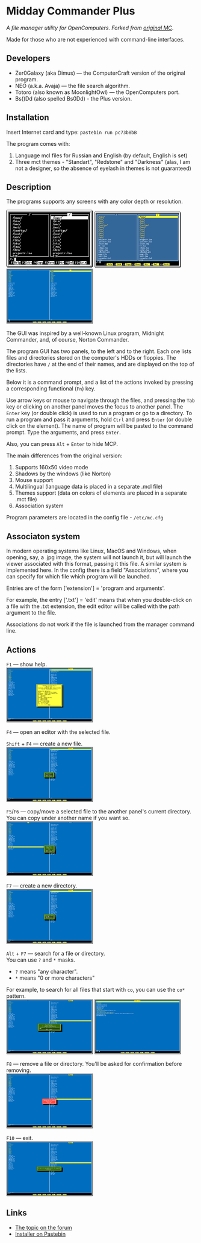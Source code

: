 # Midday Commander Plus
*A file manager utility for OpenComputers. Forked from [original MC](https://github.com/OpenPrograms/OpenPrograms.ru/tree/master/mc)*.

Made for those who are not experienced with command-line interfaces.

## Developers
* Zer0Galaxy (aka Dimus) — the ComputerCraft version of the original program.
* NEO (a.k.a. Avaja) — the file search algorithm.
* Totoro (also known as MoonlightOwl) — the OpenComputers port.
* Bs()Dd (also spelled Bs0Dd) - the Plus version.

## Installation
Insert Internet card and type: `pastebin run pc73b8bB`

The program comes with:
   1. Language mcl files for Russian and English (by default, English is set)
   2. Three mct themes - "Standart", "Redstone" and "Darkness" (alas, I am not a designer, so the absence of eyelash in themes is not guaranteed)

## Description
The programs supports any screens with any color depth or resolution.

<img src="https://raw.githubusercontent.com/Bs0Dd/OpenCompSoft/master/MiddayCommanderPlus/Screenshots/Eng/Video1.png" alt="Screenshot 1" width="230" height="153"> <img src="https://raw.githubusercontent.com/Bs0Dd/OpenCompSoft/master/MiddayCommanderPlus/Screenshots/Eng/Video2.png" alt="Screenshot 2" width="230" height="148"> <img src="https://raw.githubusercontent.com/Bs0Dd/OpenCompSoft/master/MiddayCommanderPlus/Screenshots/Eng/Video3.png" alt="Screenshot 3" width="230" height="146">

The GUI was inspired by a well-known Linux program, Midnight Commander, and, of course, Norton Commander.

The program GUI has two panels, to the left and to the right.
Each one lists files and directories stored on the computer's HDDs or floppies.
The directories have `/` at the end of their names, and are displayed on the top
of the lists.

Below it is a command prompt, and a list of the actions invoked by pressing
a corresponding functional (`Fn`) key.

Use arrow keys or mouse to navigate through the files, and pressing the `Tab` key or clicking on another panel moves
the focus to another panel. The `Enter` key (or double click) is used to run a program or go to
a directory. To run a program and pass it arguments, hold `Ctrl` and press
`Enter` (or double click on the element). The name of program will be pasted to the command prompt.
Type the arguments, and press `Enter`.

Also, you can press `Alt` + `Enter` to hide MCP.

The main differences from the original version:
  1. Supports 160x50 video mode
  2. Shadows by the windows (like Norton)
  3. Mouse support
  4. Multilingual (language data is placed in a separate .mcl file)
  5. Themes support (data on colors of elements are placed in a separate .mct file)
  6. Association system

Program parameters are located in the config file - `/etc/mc.cfg`

## Associaton system

In modern operating systems like Linux, MacOS and Windows, when opening, say, a .jpg image, the system will not launch it, but will launch the viewer associated with this format, passing it this file. A similar system is implemented here.
In the config there is a field "Associations", where you can specify for which file which program will be launched.

Entries are of the form ['extension'] = 'program and arguments'.

For example, the entry ['.txt'] = 'edit' means that when you double-click on a file with the .txt extension, the edit editor will be called with the path argument to the file.

Associations do not work if the file is launched from the manager command line.

## Actions

`F1` — show help.  
<img src="https://raw.githubusercontent.com/Bs0Dd/OpenCompSoft/master/MiddayCommanderPlus/Screenshots/Eng/Help.png" alt="Screenshot 4: The help window" width="230" height="146">

`F4` — open an editor with the selected file.

`Shift` + `F4` — create a new file.  
<img src="https://raw.githubusercontent.com/Bs0Dd/OpenCompSoft/master/MiddayCommanderPlus/Screenshots/Eng/Newfile.png" alt="Screenshot 5: The &#34;Create new file&#34; dialog" width="230" height="146">

`F5`/`F6` — copy/move a selected file to the another panel's current directory. You can
copy under another name if you want so.  
<img src="https://raw.githubusercontent.com/Bs0Dd/OpenCompSoft/master/MiddayCommanderPlus/Screenshots/Eng/Copy.png" alt="Screenshot 6: The &#34;Copy the file&#34; dialog" width="230" height="146">

`F7` — create a new directory.  
<img src="https://raw.githubusercontent.com/Bs0Dd/OpenCompSoft/master/MiddayCommanderPlus/Screenshots/Eng/Newdir.png" alt="Screenshot 7: The &#34;Directory name&#34; dialog" width="230" height="146">

`Alt` + `F7` — search for a file or directory.  
You can use `?` and `*` masks.

* `?` means "any character".
* `*` means "0 or more characters"

For example, to search for all files that start with `co`, you can use the `co*`
pattern.  
<img src="https://raw.githubusercontent.com/Bs0Dd/OpenCompSoft/master/MiddayCommanderPlus/Screenshots/Eng/Find.png" alt="Screenshot 8: The &#34;Search&#34; dialog" width="230" height="146"> <img src="https://raw.githubusercontent.com/Bs0Dd/OpenCompSoft/master/MiddayCommanderPlus/Screenshots/Eng/Results.png" alt="Screenshot 8: The &#34;Search results&#34; dialog" width="230" height="146">

`F8` — remove a file or directory. You'll be asked for confirmation before
removing.  
<img src="https://raw.githubusercontent.com/Bs0Dd/OpenCompSoft/master/MiddayCommanderPlus/Screenshots/Eng/Delete.png" alt="Screenshot 9: The &#34;Remove the file&#34; dialog" width="230" height="146">

`F10` — exit.  
<img src="https://raw.githubusercontent.com/Bs0Dd/OpenCompSoft/master/MiddayCommanderPlus/Screenshots/Eng/Exit.png" alt="Screenshot 9: The &#34;Exit&#34; dialog" width="230" height="146">

## Links
* [The topic on the forum](https://computercraft.ru/topic/3952-midday-commander-plus-vozrozhdenie-iz-pepla/)
* [Installer on Pastebin](https://pastebin.com/pc73b8bB)
